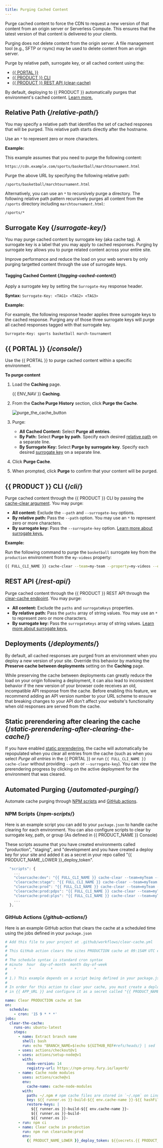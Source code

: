 ```yaml
---
title: Purging Cached Content
---
```


Purge cached content to force the CDN to request a new version of that content from an origin server or Serverless Compute. This ensures that the latest version of that content is delivered to your clients.

<Callout type="info">

  Purging does not delete content from the origin server. A file management tool (e.g., SFTP or rsync) may be used to delete content from an origin server.

</Callout>

Purge by relative path, surrogate key, or all cached content using the:

-   [{{ PORTAL }}](#developer-console)
-   [{{ PRODUCT }} CLI](#cli)
-   [{{ PRODUCT }} REST API (clear-cache)](#rest-api)

<Callout type="info">

  By default, deploying to {{ PRODUCT }} automatically purges that environment's cached content. [Learn more.](#deployments)

</Callout>

## Relative Path {/*relative-path*/}

You may specify a relative path that identifies the set of cached respones that will be purged. This relative path starts directly after the hostname.

<Callout type="tip">

  Use an `*` to represent zero or more characters.

</Callout>

**Example:**

This example assumes that you need to purge the following content:

`https://cdn.example.com/sports/basketball/marchtournament.html`

Purge the above URL by specifying the following relative path:

`/sports/basketball/marchtournament.html`

Alternatively, you can use an `*` to recursively purge a directory. The following relative path pattern recursively purges all content from the `/sports` directory including `marchtournament.html`:

`/sports/*` 

## Surrogate Key {/*surrogate-key*/}

You  may purge cached content by surrogate key (aka cache tag). A surrogate key is a label that you may apply to cached responses. Purging by surrogate key allows you to purge related content across your entire site. 

<Callout type="tip">

  Improve performance and reduce the load on your web servers by only purging targetted content through the use of surrogate keys. 

</Callout>

#### Tagging Cached Content {/*tagging-cached-content*/}

Apply a surrogate key by setting the `Surrogate-Key` response header. 

**Syntax:** `Surrogate-Key: <TAG1> <TAG2> <TAG3>`

**Example:** 

For example, the following response header applies three surrogate keys to the cached response. Purging any of those three surrogate keys will purge all cached responses tagged with that surrogate key.

`Surrogate-Key: sports basketball march-tournament`

## {{ PORTAL }} {/*console*/}

Use the {{ PORTAL }} to purge cached content within a specific environment. 

**To purge content**

1.  Load the **Caching** page.

    {{ ENV_NAV }} **Caching**.

2.  From the **Cache Purge History** section, click **Purge the Cache**.

    ![purge_the_cache_button](/images/v7/performance/caching-purge-the-cache.png)

3.  Purge:

    -   **All Cached Content:** Select **Purge all entries**.
    -   **By Path:** Select **Purge by path**. Specify each desired [relative path](#relative-path) on a separate line.
    -   **By Surrogate Key:** Select **Purge by surrogate key**. Specify each desired [surrogate key](#surrogate-key) on a separate line.

4.  Click **Purge Cache**.

5.  When prompted, click **Purge** to confirm that your content will be purged.

## {{ PRODUCT }} CLI {/*cli*/}

Purge cached content through the {{ PRODUCT }} CLI by passing the [cache-clear argument](/guides/develop/cli#cache-clear). You may purge:

-   **All content:** Exclude the `--path` and `--surrogate-key` options.
-   **By relative path:** Pass the `--path` option. You may use an `*` to represent zero or more characters.
-   **By surrogate key:** Pass the `--surrogate-key` option. [Learn more about surrogate keys.](#surrogate-key)

**Example:**

Run the following command to purge the `basketball` surrogate key from the `production` environment from the `my-videos` property:

```bash
{{ FULL_CLI_NAME }} cache-clear --team=my-team --property=my-videos --environment=production --surrogate-key=basketball
```

## REST API {/*rest-api*/}

Purge cached content through the {{ PRODUCT }} REST API through the [clear-cache endpoint](/guides/develop/rest_api#clear-cache). You may purge:

-   **All content:** Exclude the `paths` and `surrogateKeys` properties.
-   **By relative path:** Pass the `paths` array of string values. You may use an `*` to represent zero or more characters.
-   **By surrogate key:** Pass the `surrogateKeys` array of string values. [Learn more about surrogate keys.](#surrogate-key)

## Deployments {/*deployments*/}

By default, all cached responses are purged from an environment when you deploy a new version of your site. Override this behavior by marking the **Preserve cache between deployments** setting on the **Caching** page.

<Callout type="warning">

  While preserving the cache between deployments can greatly reduce the load on your origin following a deployment, it can also lead to inconsistent behavior if the new version of your browser code receives an old, incompatible API response from the cache. Before enabling this feature, we recommend adding an API version number to your URL scheme to ensure that breaking changes to your API don't affect your website's functionality when old responses are served from the cache.

</Callout>

## Static prerendering after clearing the cache {/*static-prerendering-after-clearing-the-cache*/}

If you have enabled [static prerendering](/guides/performance/static_prerendering), the cache will automatically be repopulated when you clear all entries from the cache (such as when you select _Purge all entries_ in the {{ PORTAL }} or run `{{ FULL_CLI_NAME }} cache-clear` without providing `--path` or `--surrogate-key`). You can view the prerendering progress by clicking on the active deployment for the environment that was cleared.

## Automated Purging {/*automated-purging*/}

Automate cache purging through [NPM scripts](#npm-scripts) and [GitHub actions](#github-actions).

### NPM Scripts {/*npm-scripts*/}

Here is an example script you can add to your `package.json` to handle cache clearing for each environment. You can also configure scripts to clear by surrogate key, path, or group (As defined in {{ PRODUCT_NAME }} Console)

These scripts assume that you have created environments called "production", "staging", and "development and you have created a deploy key for your site and added it as a secret in your repo called "{{ PRODUCT_NAME_LOWER }}\_deploy_token".

```js
  "scripts": {
    ...
    "clearcache:dev": "{{ FULL_CLI_NAME }} cache-clear --team=myTeam --property=my{{ PRODUCT_NAME }}App --environment=development --token=${{ PRODUCT_NAME_LOWER }}_deploy_token",
    "clearcache:stage": "{{ FULL_CLI_NAME }} cache-clear --team=myTeam --property=my{{ PRODUCT_NAME }}App --environment=staging --token=${{ PRODUCT_NAME_LOWER }}_deploy_token",
    "clearcache:prod": "{{ FULL_CLI_NAME }} cache-clear --team=myTeam --property=my{{ PRODUCT_NAME }}App --environment=production --token=${{ PRODUCT_NAME_LOWER }}_deploy_token",
    "clearcache:prod:pdps": "{{ FULL_CLI_NAME }} cache-clear --team=myTeam --property=my{{ PRODUCT_NAME }}App --environment=production --surrogate-key=pdp --token=${{ PRODUCT_NAME_LOWER }}_deploy_token",
    "clearcache:prod:plps": "{{ FULL_CLI_NAME }} cache-clear --team=myTeam --property=my{{ PRODUCT_NAME }}App --environment=production --surrogate-key=plp --token=${{ PRODUCT_NAME_LOWER }}_deploy_token",
    ...
  },
```

### GitHub Actions {/*github-actions*/}

Here is an example GitHub action that clears the cache at a scheduled time using the jobs defined in your `package.json`

```yml
# Add this file to your project at .github/workflows/clear-cache.yml
#
# This GitHub action clears the sites PRODUCTION cache at 09:15AM UTC every day.
#
# The schedule syntax is standard cron syntax
# minute  hour  day-of-month  month day-of-week
#   *      *         *          *        *
#
# 1.) This example depends on a script being defined in your package.json called clearcache:prod
#
# In order for this action to clear your cache, you must create a deploy token from the site settings page
# in {{ APP_URL }} and configure it as a secret called "{{ PRODUCT_NAME_LOWER }}_deploy_token" in your repo on GitHub.

name: Clear PRODUCTION cache at 5am
on:
  schedule:
    - cron: '15 9 * * *'
jobs:
  clear-the-cache:
    runs-on: ubuntu-latest
    steps:
      - name: Extract branch name
        shell: bash
        run: echo "BRANCH_NAME=$(echo ${GITHUB_REF#refs/heads/} | sed 's/\//_/g')" >> $GITHUB_ENV
      - uses: actions/checkout@v1
      - uses: actions/setup-node@v1
        with:
          node-version: 14
          registry-url: https://npm-proxy.fury.io/layer0/
      - name: Cache node modules
        uses: actions/cache@v1
        env:
          cache-name: cache-node-modules
        with:
          path: ~/.npm # npm cache files are stored in `~/.npm` on Linux/macOS
          key: ${{ runner.os }}-build-${{ env.cache-name }}-${{ hashFiles('**/package-lock.json') }}
          restore-keys: |
            ${{ runner.os }}-build-${{ env.cache-name }}-
            ${{ runner.os }}-build-
            ${{ runner.os }}-
      - run: npm ci
      - name: Clear cache in production
        run: npm run clearcache:prod
        env:
          {{ PRODUCT_NAME_LOWER }}_deploy_token: ${{secrets.{{ PRODUCT_NAME_LOWER }}_deploy_token}}
```
